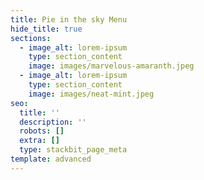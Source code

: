 ```yaml
---
title: Pie in the sky Menu
hide_title: true
sections:
  - image_alt: lorem-ipsum
    type: section_content
    image: images/marvelous-amaranth.jpeg
  - image_alt: lorem-ipsum
    type: section_content
    image: images/neat-mint.jpeg
seo:
  title: ''
  description: ''
  robots: []
  extra: []
  type: stackbit_page_meta
template: advanced
---
```

